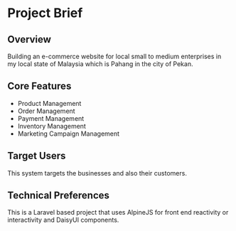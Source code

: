 # Project Brief

## Overview

Building an e-commerce website for local small to medium enterprises in my local state of Malaysia which is Pahang in the city of Pekan.

## Core Features

- Product Management
- Order Management
- Payment Management
- Inventory Management
- Marketing Campaign Management

## Target Users

This system targets the businesses and also their customers.

## Technical Preferences

This is a Laravel based project that uses AlpineJS for front end reactivity or interactivity and DaisyUI components.
